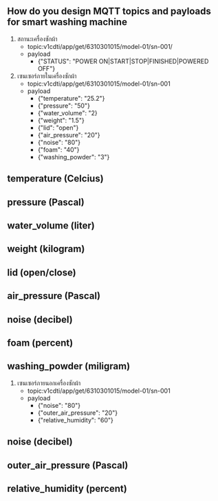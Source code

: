 ## How do you design MQTT topics and payloads for smart washing machine

1. สถานะเครื่องซักผ้า
    - topic:v1cdti/app/get/6310301015/model-01/sn-001/
    - payload
        - {"STATUS": "POWER ON|START|STOP|FINISHED|POWERED OFF"}
1. เซนเซอร์ภายในเครื่องซักผ้า
    - topic:v1cdti/app/get/6310301015/model-01/sn-001
    - payload
        - {"temperature": "25.2"}
        - {"pressure": "50"}
        - {"water_volume": "2}
        - {"weight": "1.5"}
        - {"lid": "open"}
        - {"air_pressure": "20"}
        - {"noise": "80"}
        - {"foam": "40"}
        - {"washing_powder": "3"}

## temperature (Celcius)
## pressure (Pascal)
## water_volume (liter)
## weight (kilogram)
## lid (open/close)
## air_pressure (Pascal)
## noise (decibel)
## foam (percent)
## washing_powder (miligram)

 1. เซนเซอร์ภายนอกเครื่องซักผ้า
    - topic:v1cdti/app/get/6310301015/model-01/sn-001
    - payload
        - {"noise": "80"}
        - {"outer_air_pressure": "20"}
        - {"relative_humidity": "60"}

## noise (decibel)
## outer_air_pressure (Pascal)
## relative_humidity (percent)


